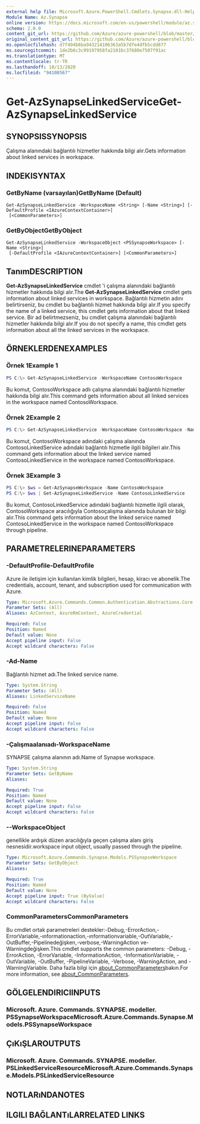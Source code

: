 ```yaml
---
external help file: Microsoft.Azure.PowerShell.Cmdlets.Synapse.dll-Help.xml
Module Name: Az.Synapse
online version: https://docs.microsoft.com/en-us/powershell/module/az.synapse/get-azsynapselinkedservice
schema: 2.0.0
content_git_url: https://github.com/Azure/azure-powershell/blob/master/src/Synapse/Synapse/help/Get-AzSynapseLinkedService.md
original_content_git_url: https://github.com/Azure/azure-powershell/blob/master/src/Synapse/Synapse/help/Get-AzSynapseLinkedService.md
ms.openlocfilehash: d7f494b6ba943214106363a5b7dfe4dfb5cdd877
ms.sourcegitcommit: 1de2b6c3c99197958fa2101bc37680e7507f91ac
ms.translationtype: MT
ms.contentlocale: tr-TR
ms.lasthandoff: 10/13/2020
ms.locfileid: "94108567"
---
```

# <span data-ttu-id="d610f-101">Get-AzSynapseLinkedService</span><span class="sxs-lookup"><span data-stu-id="d610f-101">Get-AzSynapseLinkedService</span></span>

## <span data-ttu-id="d610f-102">SYNOPSIS</span><span class="sxs-lookup"><span data-stu-id="d610f-102">SYNOPSIS</span></span>
<span data-ttu-id="d610f-103">Çalışma alanındaki bağlantılı hizmetler hakkında bilgi alır.</span><span class="sxs-lookup"><span data-stu-id="d610f-103">Gets information about linked services in workspace.</span></span>

## <span data-ttu-id="d610f-104">INDEKI</span><span class="sxs-lookup"><span data-stu-id="d610f-104">SYNTAX</span></span>

### <span data-ttu-id="d610f-105">GetByName (varsayılan)</span><span class="sxs-lookup"><span data-stu-id="d610f-105">GetByName (Default)</span></span>
```
Get-AzSynapseLinkedService -WorkspaceName <String> [-Name <String>] [-DefaultProfile <IAzureContextContainer>]
 [<CommonParameters>]
```

### <span data-ttu-id="d610f-106">GetByObject</span><span class="sxs-lookup"><span data-stu-id="d610f-106">GetByObject</span></span>
```
Get-AzSynapseLinkedService -WorkspaceObject <PSSynapseWorkspace> [-Name <String>]
 [-DefaultProfile <IAzureContextContainer>] [<CommonParameters>]
```

## <span data-ttu-id="d610f-107">Tanım</span><span class="sxs-lookup"><span data-stu-id="d610f-107">DESCRIPTION</span></span>
<span data-ttu-id="d610f-108">**Get-AzSynapseLinkedService** cmdlet 'i çalışma alanındaki bağlantılı hizmetler hakkında bilgi alır.</span><span class="sxs-lookup"><span data-stu-id="d610f-108">The **Get-AzSynapseLinkedService** cmdlet gets information about linked services in workspace.</span></span>
<span data-ttu-id="d610f-109">Bağlantılı hizmetin adını belirtirseniz, bu cmdlet bu bağlantılı hizmet hakkında bilgi alır.</span><span class="sxs-lookup"><span data-stu-id="d610f-109">If you specify the name of a linked service, this cmdlet gets information about that linked service.</span></span>
<span data-ttu-id="d610f-110">Bir ad belirtmezseniz, bu cmdlet çalışma alanındaki bağlantılı hizmetler hakkında bilgi alır.</span><span class="sxs-lookup"><span data-stu-id="d610f-110">If you do not specify a name, this cmdlet gets information about all the linked services in the workspace.</span></span>

## <span data-ttu-id="d610f-111">ÖRNEKLERDEN</span><span class="sxs-lookup"><span data-stu-id="d610f-111">EXAMPLES</span></span>

### <span data-ttu-id="d610f-112">Örnek 1</span><span class="sxs-lookup"><span data-stu-id="d610f-112">Example 1</span></span>
```powershell
PS C:\> Get-AzSynapseLinkedService -WorkspaceName ContosoWorkspace
```

<span data-ttu-id="d610f-113">Bu komut, ContosoWorkspace adlı çalışma alanındaki bağlantılı hizmetler hakkında bilgi alır.</span><span class="sxs-lookup"><span data-stu-id="d610f-113">This command gets information about all linked services in the workspace named ContosoWorkspace.</span></span>

### <span data-ttu-id="d610f-114">Örnek 2</span><span class="sxs-lookup"><span data-stu-id="d610f-114">Example 2</span></span>
```powershell
PS C:\> Get-AzSynapseLinkedService -WorkspaceName ContosoWorkspace -Name ContosoLinkedService
```

<span data-ttu-id="d610f-115">Bu komut, ContosoWorkspace adındaki çalışma alanında ContosoLinkedService adındaki bağlantılı hizmetle ilgili bilgileri alır.</span><span class="sxs-lookup"><span data-stu-id="d610f-115">This command gets information about the linked service named ContosoLinkedService in the workspace named ContosoWorkspace.</span></span>

### <span data-ttu-id="d610f-116">Örnek 3</span><span class="sxs-lookup"><span data-stu-id="d610f-116">Example 3</span></span>
```powershell
PS C:\> $ws = Get-AzSynapseWorkspace -Name ContosoWorkspace
PS C:\> $ws | Get-AzSynapseLinkedService -Name ContosoLinkedService
```

<span data-ttu-id="d610f-117">Bu komut, ContosoLinkedService adındaki bağlantılı hizmetle ilgili olarak, ContosoWorkspace aracılığıyla Contosoçalışma alanında bulunan bir bilgi alır.</span><span class="sxs-lookup"><span data-stu-id="d610f-117">This command gets information about the linked service named ContosoLinkedService in the workspace named ContosoWorkspace through pipeline.</span></span>

## <span data-ttu-id="d610f-118">PARAMETRELERINE</span><span class="sxs-lookup"><span data-stu-id="d610f-118">PARAMETERS</span></span>

### <span data-ttu-id="d610f-119">-DefaultProfile</span><span class="sxs-lookup"><span data-stu-id="d610f-119">-DefaultProfile</span></span>
<span data-ttu-id="d610f-120">Azure ile iletişim için kullanılan kimlik bilgileri, hesap, kiracı ve abonelik.</span><span class="sxs-lookup"><span data-stu-id="d610f-120">The credentials, account, tenant, and subscription used for communication with Azure.</span></span>

```yaml
Type: Microsoft.Azure.Commands.Common.Authentication.Abstractions.Core.IAzureContextContainer
Parameter Sets: (All)
Aliases: AzContext, AzureRmContext, AzureCredential

Required: False
Position: Named
Default value: None
Accept pipeline input: False
Accept wildcard characters: False
```

### <span data-ttu-id="d610f-121">-Ad</span><span class="sxs-lookup"><span data-stu-id="d610f-121">-Name</span></span>
<span data-ttu-id="d610f-122">Bağlantılı hizmet adı.</span><span class="sxs-lookup"><span data-stu-id="d610f-122">The linked service name.</span></span>

```yaml
Type: System.String
Parameter Sets: (All)
Aliases: LinkedServiceName

Required: False
Position: Named
Default value: None
Accept pipeline input: False
Accept wildcard characters: False
```

### <span data-ttu-id="d610f-123">-Çalışmaalanıadı</span><span class="sxs-lookup"><span data-stu-id="d610f-123">-WorkspaceName</span></span>
<span data-ttu-id="d610f-124">SYNAPSE çalışma alanının adı.</span><span class="sxs-lookup"><span data-stu-id="d610f-124">Name of Synapse workspace.</span></span>

```yaml
Type: System.String
Parameter Sets: GetByName
Aliases:

Required: True
Position: Named
Default value: None
Accept pipeline input: False
Accept wildcard characters: False
```

### <span data-ttu-id="d610f-125">-</span><span class="sxs-lookup"><span data-stu-id="d610f-125">-WorkspaceObject</span></span>
<span data-ttu-id="d610f-126">genellikle ardışık düzen aracılığıyla geçen çalışma alanı giriş nesnesidir.</span><span class="sxs-lookup"><span data-stu-id="d610f-126">workspace input object, usually passed through the pipeline.</span></span>

```yaml
Type: Microsoft.Azure.Commands.Synapse.Models.PSSynapseWorkspace
Parameter Sets: GetByObject
Aliases:

Required: True
Position: Named
Default value: None
Accept pipeline input: True (ByValue)
Accept wildcard characters: False
```

### <span data-ttu-id="d610f-127">CommonParameters</span><span class="sxs-lookup"><span data-stu-id="d610f-127">CommonParameters</span></span>
<span data-ttu-id="d610f-128">Bu cmdlet ortak parametreleri destekler:-Debug,-ErrorAction,-ErrorVariable,-ınformationaction,-ınformationvariable,-OutVariable,-OutBuffer,-Pipelinedeğişken,-verbose,-WarningAction ve-Warningdeğişken.</span><span class="sxs-lookup"><span data-stu-id="d610f-128">This cmdlet supports the common parameters: -Debug, -ErrorAction, -ErrorVariable, -InformationAction, -InformationVariable, -OutVariable, -OutBuffer, -PipelineVariable, -Verbose, -WarningAction, and -WarningVariable.</span></span> <span data-ttu-id="d610f-129">Daha fazla bilgi için [about_CommonParameters](http://go.microsoft.com/fwlink/?LinkID=113216)bakın.</span><span class="sxs-lookup"><span data-stu-id="d610f-129">For more information, see [about_CommonParameters](http://go.microsoft.com/fwlink/?LinkID=113216).</span></span>

## <span data-ttu-id="d610f-130">GÖLGELENDIRICI</span><span class="sxs-lookup"><span data-stu-id="d610f-130">INPUTS</span></span>

### <span data-ttu-id="d610f-131">Microsoft. Azure. Commands. SYNAPSE. modeller. PSSynapseWorkspace</span><span class="sxs-lookup"><span data-stu-id="d610f-131">Microsoft.Azure.Commands.Synapse.Models.PSSynapseWorkspace</span></span>

## <span data-ttu-id="d610f-132">ÇıKıŞLAR</span><span class="sxs-lookup"><span data-stu-id="d610f-132">OUTPUTS</span></span>

### <span data-ttu-id="d610f-133">Microsoft. Azure. Commands. SYNAPSE. modeller. PSLinkedServiceResource</span><span class="sxs-lookup"><span data-stu-id="d610f-133">Microsoft.Azure.Commands.Synapse.Models.PSLinkedServiceResource</span></span>

## <span data-ttu-id="d610f-134">NOTLARıNDA</span><span class="sxs-lookup"><span data-stu-id="d610f-134">NOTES</span></span>

## <span data-ttu-id="d610f-135">ILGILI BAĞLANTıLAR</span><span class="sxs-lookup"><span data-stu-id="d610f-135">RELATED LINKS</span></span>
